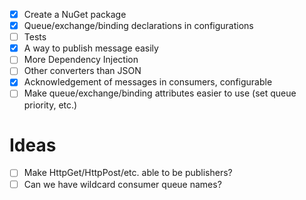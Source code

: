 - [x] Create a NuGet package
- [x] Queue/exchange/binding declarations in configurations
- [ ] Tests
- [x] A way to publish message easily
- [ ] More Dependency Injection
- [ ] Other converters than JSON
- [x] Acknowledgement of messages in consumers, configurable
- [ ] Make queue/exchange/binding attributes easier to use (set queue priority, etc.)

Ideas
=====
- [ ] Make HttpGet/HttpPost/etc. able to be publishers?
- [ ] Can we have wildcard consumer queue names?
